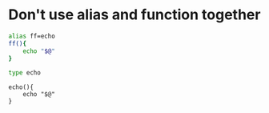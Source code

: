 # Don't use alias and function together

```bash
alias ff=echo
ff(){
    echo "$@"
}

type echo
```

```
echo(){
    echo "$@"
}
```

